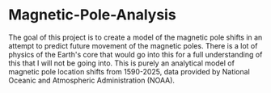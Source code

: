 # Magnetic-Pole-Analysis
The goal of this project is to create a model of the magnetic pole shifts in an attempt to predict future movement of the magnetic poles. There is a lot of physics of the Earth's core that would go into this for a full understanding of this that I will not be going into. This is purely an analytical model of magnetic pole location shifts from 1590-2025, data provided by National Oceanic and Atmospheric Administration (NOAA).
